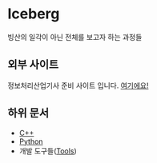 # Iceberg

빙산의 일각이 아닌 전체를 보고자 하는 과정들

## 외부 사이트

정보처리산업기사 준비 사이트 입니다.  <a href="https://sulky-bamboo-eaa.notion.site/89c657c4d49f464da79ef426faeb049b">여기에요!</a>

## 하위 문서

- [C++](C++/README.md)   
- [Python](Python/README.md)   
- 개발 도구들([Tools](Tools/README.md))   
